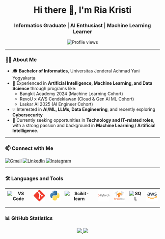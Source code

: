 <h1 align="center">Hi there 👋, I'm Ria Kristi</h1>
<h3 align="center">Informatics Graduate | AI Enthusiast | Machine Learning Learner</h3>

<p align="center">
  <img src="https://komarev.com/ghpvc/?username=riakrst&color=blue" alt="Profile views"/>
</p>

---

### 👩‍💻 About Me
- 🎓 **Bachelor of Informatics**, Universitas Jenderal Achmad Yani Yogyakarta 
- 🌱 Experienced in **Artificial Intelligence, Machine Learning, and Data Science** through programs like:
  - Bangkit Academy 2024 (Machine Learning Cohort)  
  - RevoU x AWS Cendekiawan (Cloud & Gen AI ML Cohort)  
  - Laskar AI 2025 (AI Engineer Cohort)  
- 💡 Interested in **AI/ML, LLMs, Data Engineering**, and recently exploring **Cybersecurity**  
- 🚀 Currently seeking opportunities in **Technology and IT-related roles**, 
  with a strong passion and background in **Machine Learning / Artificial Intelligence**.

---
### 📫 Connect with Me
<p align="left">
  <a href="mailto:riakristibasri@gmail.com"><img src="https://img.icons8.com/color/48/gmail-new.png" width="40" alt="Gmail"/></a>
  <a href="https://www.linkedin.com/in/riakristi/"><img src="https://img.icons8.com/color/48/linkedin.png" width="40" alt="LinkedIn"/></a>
  <a href="https://instagram.com/riakrst"><img src="https://img.icons8.com/fluency/48/instagram-new.png" width="40" alt="Instagram"/></a>
</p>

---

### 🛠️ Languages and Tools
<img title="VS Code" alt="VS Code" width="40px" src="https://img.icons8.com/fluent/48/000000/visual-studio-code-2019.png">|<img title="git" alt="git" width="40px" src="https://raw.githubusercontent.com/github/explore/master/topics/git/git.png">|<img title="Python" alt="Python" width="40px" src="https://raw.githubusercontent.com/github/explore/master/topics/python/python.png">|<img title="Scikit-learn" alt="Scikit-learn" width="40px" src="https://upload.wikimedia.org/wikipedia/commons/0/05/Scikit_learn_logo_small.svg"> |<img title="PyTorch" alt="PyTorch" width="40px" src="https://raw.githubusercontent.com/github/explore/master/topics/pytorch/pytorch.png"> | <img title="TensorFlow" alt="TensorFlow" width="40px" src="https://raw.githubusercontent.com/github/explore/master/topics/tensorflow/tensorflow.png">|<img title="SQL" alt="SQL" width="40px" src="https://img.icons8.com/ios-filled/50/000000/sql.png"> |<img title="AWS" alt="AWS" width="40px" src="https://raw.githubusercontent.com/github/explore/master/topics/aws/aws.png">  
|--|--|--|--|--|--|--|--|

<!--
### 📂 Featured Projects
- 🖼️ [Kaloriku (Bangkit Academy Capstone)](https://github.com/C241-PS437-Kaloriku) – Image classification app for calorie estimation  
- 🤖 [Aetheria Chatbot (RevoU x AWS)](https://github.com/TimLimaCendikiawan/Aetheria) – Career planning chatbot powered by AWS PartyRock  
- 🗣️ [BISpeak (Laskar AI Capstone)](https://github.com/LaskarAI-BISpeak) – AI-powered project deployment in industry use-case  

---
-->

---
### 📊 GitHub Statistics
<div align="center">
  <a href="https://github.com/riakrst">
    <img src="https://github-readme-stats.vercel.app/api?username=riakrst&show_icons=true&theme=algolia&count_private=true" height="180em"/>
    <img src="https://github-readme-stats.vercel.app/api/top-langs/?username=riakrst&layout=compact&theme=algolia" height="180em"/>
  </a>
</div>

